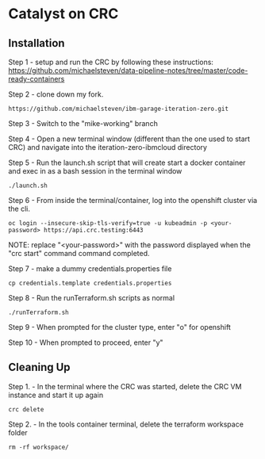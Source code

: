 # Catalyst on CRC

## Installation
Step 1 - setup and run the CRC by following these instructions: 
https://github.com/michaelsteven/data-pipeline-notes/tree/master/code-ready-containers

Step 2 - clone down my fork.
```
https://github.com/michaelsteven/ibm-garage-iteration-zero.git
```

Step 3 - Switch to the "mike-working" branch

Step 4 - Open a new terminal window (different than the one used to start CRC) and navigate into the iteration-zero-ibmcloud directory

Step 5 - Run the launch.sh script that will create start a docker container and exec in as a bash session in the terminal window
```
./launch.sh
```

Step 6 - From inside the terminal/container, log into the openshift cluster via the cli.
```
oc login --insecure-skip-tls-verify=true -u kubeadmin -p <your-password> https://api.crc.testing:6443
```
NOTE: replace "\<your-password\>" with the password displayed when the "crc start" command command completed.

Step 7 - make a dummy credentials.properties file
```
cp credentials.template credentials.properties
```

Step 8 - Run the runTerraform.sh scripts as normal
```
./runTerraform.sh
```

Step 9 - When prompted for the cluster type, enter "o" for openshift

Step 10 - When prompted to proceed, enter "y"

## Cleaning Up
Step 1. - In the terminal where the CRC was started, delete the CRC VM instance and start it up again
```
crc delete
```

Step 2. - In the tools container terminal, delete the terraform workspace folder
```
rm -rf workspace/
```
    
